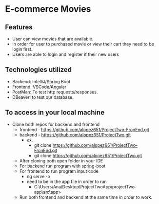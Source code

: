 # E-commerce Movies

## Features
  - User can view movies that are available. 
  - In order for user to purchased movie or view their cart they need to be login first.
  - Users are able to login and register if their new users 
## Technologies utilized 
  - Backend:  IntelliJ/Spring Boot
  - Frontend:  VSCode/Angular
  - PostMan: To test http requests/responses.
  - DBeaver: to test our database.

## To access in your local machine
  - Clone both repos for backend and frontend 
    - frontend - https://github.com/alopez651/ProjectTwo-FronEnd.git 
    - backend - https://github.com/alopez651/ProjectTwo.git
      - ex. 
        - git clone https://github.com/alopez651/ProjectTwo-FronEnd.git 
        - git clone https://github.com/alopez651/ProjectTwo.git
    - After cloning both open folder in your IDE
    - For backend run program with spring-boot 
    - For frontend to run program input code
      - ng serve -o 
      - need to be in the app file in order to run
        - C:\Users\Ana\Desktop\ProjectTwoApp\projectTwo-app\src\app>
    - Run both frontend and backend at the same time in order to work.
 
